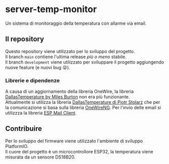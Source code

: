 # server-temp-monitor
Un sistema di monitoraggio della temperatura con allarme via email.

## Il repository
Questo repository viene utilizzato per lo sviluppo del progetto.
<br>Il branch <code>main</code> contiene l'ultima release *più o meno* stabile.
<br>Il branch <code>development</code> viene utilizzato per sviluppare il progetto aggiungendo nuove feature (e nuovi bug 😜).

### Librerie e dipendenze
A causa di un aggiornamento della libreria OneWire, la libreria [DallasTemperature by Miles Burton](https://github.com/milesburton/Arduino-Temperature-Control-Library) non era più funzionante. 
<br>
Attualmente si utilizza la libreria [DallasTemperature di Piotr Stolarz](https://github.com/pstolarz/Arduino-Temperature-Control-Library) che per la comunicazione si basa sulla libreria [OneWireNG](https://github.com/pstolarz/OneWireNg).
Per l'invio delle email si utilizzza la libreria [ESP Mail Client](https://github.com/mobizt/ESP-Mail-Client).

## Contribuire
Per lo sviluppo del firmware viene utilizzato l'ambiente di sviluppo PlatformIO.
<br>
Il cuore del progetto è un microcontrollore ESP32, la temperatura viene misurata da un sensore DS18B20.
<br>